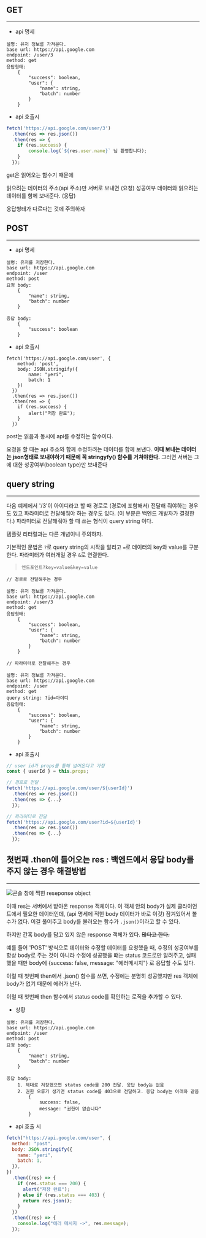 ## GET

---

- api 명세

```
설명: 유저 정보를 가져온다.
base url: https://api.google.com
endpoint: /user/3
method: get
응답형태:
    {
        "success": boolean,
        "user": {
            "name": string,
            "batch": number
        }
    }
```

- api 호출시

```js
fetch('https://api.google.com/user/3')
  .then(res => res.json())
  .then(res => {
    if (res.success) {
        console.log(`${res.user.name}` 님 환영합니다);
    }
  });
```

get은 읽어오는 함수기 때문에

읽으려는 데이터의 주소(api 주소)만 서버로 보내면 (요청)
성공여부 데이터와 읽으려는 데이터를 함께 보내준다. (응답)

응답형태가 다르다는 것에 주의하자

## POST

---

- api 명세

```
설명: 유저를 저장한다.
base url: https://api.google.com
endpoint: /user
method: post
요청 body:
    {
        "name": string,
        "batch": number
    }

응답 body:
    {
        "success": boolean
    }
```

- api 호출시

```
fetch('https://api.google.com/user', {
    method: 'post',
    body: JSON.stringify({
        name: "yeri",
        batch: 1
    })
  })
  .then(res => res.json())
  .then(res => {
    if (res.success) {
        alert("저장 완료");
    }
  })
```

post는 읽음과 동시에 api를 수정하는 함수이다.

요청을 할 때는 api 주소와 함께 수정하려는 데이터를 함께 보낸다.
**이때 보내는 데이터는 json형태로 보내야하기 때문에 꼭 stringyfy() 함수를 거쳐야한다.**
그러면 서버는 그에 대한 성공여부(boolean type)만 보내준다

## query string

---

다음 예제에서 '/3'이 아이디라고 할 때 경로로 (경로에 포함해서) 전달해 줘야하는 경우도 있고 파라미터로 전달해줘야 하는 경우도 있다. (이 부분은 백엔드 개발자가 결정한다.) 파라미터로 전달해줘야 할 때 쓰는 형식이 query string 이다.

템플릿 리터럴과는 다른 개념이니 주의하자.

기본적인 문법은 `?`로 query string의 시작을 알리고 `=`로 데이터의 key와 value를 구분한다. 파라미터가 여러개일 경우 `&`로 연결한다.

> `엔드포인트?key=value&key=value`

```
// 경로로 전달해주는 경우

설명: 유저 정보를 가져온다.
base url: https://api.google.com
endpoint: /user/3
method: get
응답형태:
    {
        "success": boolean,
        "user": {
            "name": string,
            "batch": number
        }
    }

// 파라미터로 전달해주는 경우

설명: 유저 정보를 가져온다.
base url: https://api.google.com
endpoint: /user
method: get
query string: ?id=아이디
응답형태:
    {
        "success": boolean,
        "user": {
            "name": string,
            "batch": number
        }
    }
```

- api 호출시

```js
// user id가 props를 통해 넘어온다고 가정
const { userId } = this.props;

// 경로로 전달
fetch('https://api.google.com/user/${userId}')
  .then(res => res.json())
  .then(res => {...}
  });

// 파라미터로 전달
fetch('https://api.google.com/user?id=${userId}')
  .then(res => res.json())
  .then(res => {...}
  });
```

## 첫번째 .then에 들어오는 res : 백엔드에서 응답 body를 주지 않는 경우 해결방법

---

![콘솔 창에 찍힌 reseponse object]()

이때 res는 서버에서 받아온 response 객체이다. 이 객체 안의 body가 실제 클라이언트에서 필요한 데이터인데, (api 명세에 적힌 body 데이터가 바로 이것) 잠겨있어서 볼 수가 없다. 이걸 풀어주고 body를 불러오는 함수가 `.json()`이라고 할 수 있다.

하지만 간혹 body를 담고 있지 않은 response 객체가 있다. ~~많다고 한다.~~

예를 들어 'POST' 방식으로 데이터와 수정할 데이터를 요청했을 때, 수정의 성공여부를 항상 body로 주는 것이 아니라 수정에 성공했을 떄는 status 코드로만 알려주고, 실패했을 때만 body에 {success: false, message: "에러메시지"} 로 응답할 수도 있다.

이럴 때 첫번째 then에서 .json() 함수를 쓰면, 수정에는 분명히 성공했지만 res 객체에 body가 없기 때문에 에러가 난다.

이럴 때 첫번째 then 함수에서 status code를 확인하는 로직을 추가할 수 있다.

- 상황

```
설명: 유저를 저장한다.
base url: https://api.google.com
endpoint: /user
method: post
요청 body:
    {
        "name": string,
        "batch": number
    }

응답 body:
    1. 제대로 저장했으면 status code를 200 전달. 응답 body는 없음
    2. 권한 오류가 생기면 status code를 403으로 전달하고. 응답 body는 아래와 같음
        {
            success: false,
            message: "권한이 없습니다"
        }
```

- api 호출 시

```js
fetch("https://api.google.com/user", {
  method: "post",
  body: JSON.stringify({
    name: "yeri",
    batch: 1,
  }),
})
  .then((res) => {
    if (res.status === 200) {
      alert("저장 완료");
    } else if (res.status === 403) {
      return res.json();
    }
  })
  .then((res) => {
    console.log("에러 메시지 ->", res.message);
  });
```
